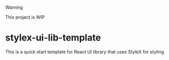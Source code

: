 > [!WARNING]  
> This project is WIP

# stylex-ui-lib-template
This is a quick start template for React UI library that uses StyleX for styling
